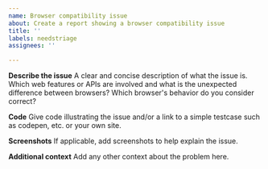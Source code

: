```yaml
---
name: Browser compatibility issue
about: Create a report showing a browser compatibility issue
title: ''
labels: needstriage
assignees: ''

---
```


**Describe the issue**
A clear and concise description of what the issue is. Which web features or APIs are involved and what is the unexpected difference between browsers? Which browser's behavior do you consider correct?

**Code**
Give code illustrating the issue and/or a link to a simple testcase such as codepen, etc. or your own site.

**Screenshots**
If applicable, add screenshots to help explain the issue.

**Additional context**
Add any other context about the problem here.

